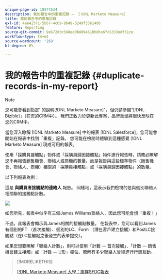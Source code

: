 ```yaml
---
unique-page-id: 18874634
description: 我的報告中的重複記錄 —  [!DNL Marketo Measure]
title: 我的報告中的重複記錄
exl-id: 4ee42371-5b67-4c69-9b49-3249f33614d0
feature: Reporting
source-git-commit: 9e672d0c568ee0b889461bb8ba6fc6333edf31ce
workflow-type: tm+mt
source-wordcount: '268'
ht-degree: 0%

---
```


# 我的報告中的重複記錄 {#duplicate-records-in-my-report}

>[!NOTE]
>
>您可能會看到指定&#39;&#39;的說明[!DNL Marketo Measure]&quot;，但仍請參閱&quot;[!DNL Bizible]」（在您的CRM中）。 我們正致力於更新此專案，品牌重塑將很快反映在您的CRM中。

當您深入瞭解 [!DNL Marketo Measure] 中的報表 [!DNL Salesforce]，您可能會開始在報表中找到「重複」記錄。 您可能在檢閱時體驗到這種感覺 [!DNL Marketo Measure] 現成可用的報表。

使用「採購員接觸點」物件或「採購員歸因接觸點」物件進行報告時，請務必瞭解您不再報告銷售機會、聯絡人或商機的數量，而是報告與這些標準物件（銷售機會、聯絡人、商機）相關的「採購員接觸點」或「採購員歸因接觸點」的數量。

以下列報表為例：

這是 **與購買者接觸點的連絡人** 報告。 同樣地，這表示我們檢視的是與個別聯絡人相關聯的接觸點計數。

![](assets/1.gif)

如您所見，報表中似乎有三個James Williams聯絡人，因此您可能會想「重複！」

不過，此報表會顯示與James相關的接觸點數量。 在報表中，您可以看到James有個別的FT （首次接觸）、個別的LC、Form （潛在客戶建立接觸）和PostLC接觸點（在LC接觸點之後發生的表單提交）。

如果您想要瞭解「聯絡人計數」，則可以使用「計數 — 首次接觸」、「計數 — 銷售機會建立接觸」或「計數 — U形」欄位，瞭解有多少聯絡人曾經進行行銷互動。

>[!MORELIKETHIS]
>
>[[!DNL Marketo Measure] 大學：庫存SFDC報表](https://universityonline.marketo.com/courses/bizible-fundamentals-bizible-102/#/page/5c5cb68dfb384d0c9fb96cc4)

